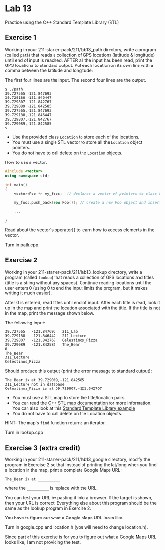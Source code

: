 # Lab 13

Practice using the C++ Standard Template Library (STL)

## Exercise 1

Working in your 211-starter-pack/211/lab13_path directory, write a program (called `path`) that reads a collection of GPS locations (latitude & longitude) until end of input is reached. AFTER all the input has been read, print the GPS locations to standard output. Put each location on its own line with a comma between the latitude and longitude:<br>

The first four lines are the input. The second four lines are the output.
```
$ ./path
39.727565 -121.847693
39.729188 -121.846447
39.729807 -121.842767
39.729089 -121.842585
39.727565,-121.847693
39.729188,-121.846447
39.729807,-121.842767
39.729089,-121.842585
$
```

* Use the provided class `Location` to store each of the locations.
* You must use a single STL vector to store all the `Location` object pointers.
* You do not have to call delete on the `Location` objects.<br>

How to use a vector:
```cpp
#include <vector>
using namespace std;

int main()
{
    vector<Foo *> my_foos;  // declares a vector of pointers to class Foo

    my_foos.push_back(new Foo()); // create a new Foo object and insert it at end of the vector

    ...

}
```

Read about the vector's operator[] to learn how to access elements in the vector.<br>

Turn in path.cpp.

## Exercise 2

Working in your 211-starter-pack/211/lab13_lookup directory, write a program (called `lookup`) that reads a collection of GPS locations and titles (title is a string without any spaces). Continue reading locations until the user enters 0 (using 0 to end the input limits the program, but it makes writing it much easier).<br>

After 0 is entered, read titles until end of input. After each title is read, look it up in the map and print the location associated with the title.  If the title is not in the map, print the message shown below.<br>

The following input:
```
39.727565   -121.847693   211_Lab
39.729188   -121.846447   211_Lecture
39.729807   -121.842767   Celestinos_Pizza
39.729089   -121.842585   The_Bear
0
The_Bear
311_Lecture
Celestinos_Pizza
```

Should produce this output (print the error message to standard output):
```
The_Bear is at 39.729089,-121.842585
311_Lecture not in database
Celestinos_Pizza is at 39.729807,-121.842767
```

* You must use a STL map to store the title/location pairs.
* You can read the [C++ STL map documentation](https://www.cplusplus.com/reference/map/map/) for more information. You can also look at this [Standard Template Library example](http://www.ecst.csuchico.edu/~trhenry/classes/211.s17/example_src/stl/)
* You do not have to call delete on the Location objects.<br>

HINT: The map's `find` function returns an iterator.<br>

Turn in lookup.cpp

## Exercise 3 (extra credit)

Working in your 211-starter-pack/211/lab13_google directory, modify the program in Exercise 2 so that instead of printing the lat/long when you find a location in the map, print a complete Google Maps URL:

```
The_Bear is at __________
```
where the `__________` is replace with the URL.<br>

You can test your URL by pasting it into a browser. If the target is shown, then your URL is correct. Everything else about this program should be the same as the lookup program in Exercise 2.<br>

You have to figure out what a Google Maps URL looks like.<br>

Turn in google.cpp and location.h (you will need to change location.h).<br>

Since part of this exercise is for you to figure out what a Google Maps URL looks like, I am not providing the test.

